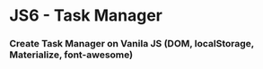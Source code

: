 # JS6 - Task Manager

### Create Task Manager on Vanila JS (DOM, localStorage, Materialize, font-awesome)